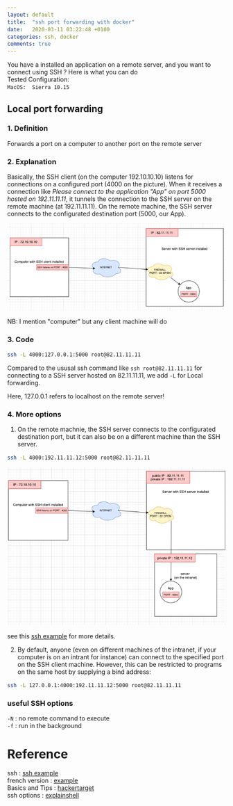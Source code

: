 ```yaml
---
layout: default
title:  "ssh port forwarding with docker"
date:   2020-03-11 03:22:48 +0100
categories: ssh, docker
comments: true
---
```


You have a installed an application on a remote server, and you want to connect using SSH ? Here is what you can do  
Tested Configuration:  
`MacOS:  Sierra 10.15`  

## Local port forwarding

### 1. Definition  
Forwards a port on a computer to another port on the remote server  

### 2. Explanation
Basically, the SSH client (on the computer 192.10.10.10) listens for connections on a configured port (4000 on the picture). When it receives a connection like _Please connect to the application "App" on port 5000 hosted on 192.11.11.11_, it tunnels the connection to the SSH server on the remote machine (at 192.11.11.11). On the remote machine, the SSH server connects to the configurated destination port (5000, our App).

![result2](/assets/img/ssh_local_port_forwarding.png)  

NB: I mention "computer" but any client machine will do  

### 3. Code
``` bash
ssh -L 4000:127.0.0.1:5000 root@82.11.11.11
```

Compared to the ususal ssh command like `ssh root@82.11.11.11` for connecting to a SSH server hosted on 82.11.11.11, we add `-L` for Local forwarding.

Here, 127.0.0.1 refers to localhost on the remote server!

### 4. More options
1. On the remote machnie, the SSH server connects to the configurated destination port, but it can also be on a different machine than the SSH server.
``` bash
ssh -L 4000:192.11.11.12:5000 root@82.11.11.11
```

![result2](/assets/img/ssh_local_port_forwarding2.png)  

see this [ssh example](https://www.supinfo.com/articles/single/567-port-forwarding-avec-ssh) for more details.


2. By default, anyone (even on different machines of the intranet, if your computer is on an intrant for instance) can connect to the specified port on the SSH client machine. However, this can be restricted to programs on the same host by supplying a bind address:

```bash
ssh -L 127.0.0.1:4000:192.11.11.12:5000 root@82.11.11.11
```  

### useful SSH options  
`-N` : no remote command to execute  
`-f` : run in the background

# Reference

ssh : [ssh example](https://www.ssh.com/ssh/tunneling/example)  
french version : [ example](https://www.supinfo.com/articles/single/567-port-forwarding-avec-ssh)  
Basics and Tips : [hackertarget](https://hackertarget.com/ssh-examples-tunnels/)  
ssh options : [explainshell](https://explainshell.com/explain?cmd=ssh+-L+-N+-f+-l)
